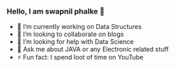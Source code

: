 ### Hello, I am swapnil phalke 👋

- 🔭 I’m currently working on Data Structures
- 👯 I’m looking to collaborate on blogs
- 🤔 I’m looking for help with Data Science
- 💬 Ask me about JAVA or any Electronic related stuff
- ⚡ Fun fact: I spend loot of time on YouTube

